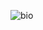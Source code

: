 ![bio](https://github.com/ArtDynasty13/ArtDynasty13/assets/68573219/f7ff1ec4-0871-4746-b3d5-b34069645478)

<!--
**ArtDynasty13/ArtDynasty13** is a ✨ _special_ ✨ repository because its `README.md` (this file) appears on your GitHub profile.

Here are some ideas to get you started:

- 🔭 I’m currently working on ...
- 🌱 I’m currently learning ...
- 👯 I’m looking to collaborate on ...
- 🤔 I’m looking for help with ...
- 💬 Ask me about ...
- 📫 How to reach me: ...
- 😄 Pronouns: ...
- ⚡ Fun fact: ...
-->
